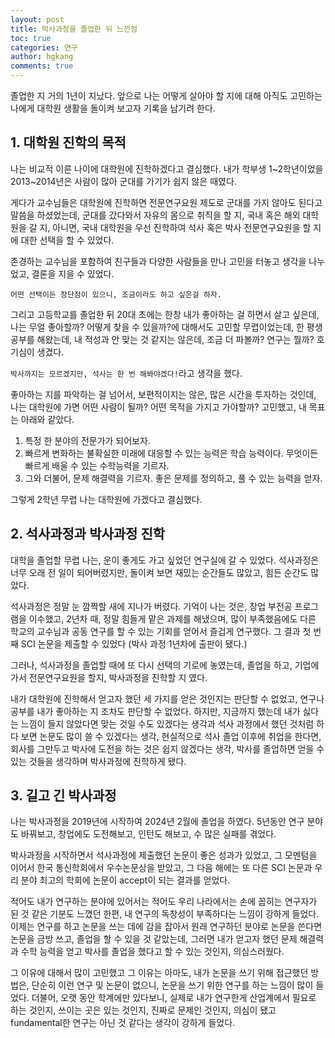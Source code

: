 ```yaml
---
layout: post
title: 박사과정을 졸업한 뒤 느낀점
toc: true
categories: 연구
author: hgkang
comments: true
---
```


졸업한 지 거의 1년이 지났다.
앞으로 나는 어떻게 살아야 할 지에 대해 아직도 고민하는 나에게
대학원 생활을 돌이켜 보고자 기록을 남기려 한다.

## 1. 대학원 진학의 목적

나는 비교적 이른 나이에 대학원에 진학하겠다고 결심했다.
내가 학부생 1~2학년이었을 2013~2014년은 사람이 많아 군대를 가기가 쉽지 않은 때였다.

게다가 교수님들은 대학원에 진학하면 전문연구요원 제도로 군대를 가지 않아도 된다고 말씀을 하셨었는데,
군대를 갔다와서 자유의 몸으로 취직을 할 지, 국내 혹은 해외 대학원을 갈 지,
아니면, 국내 대학원을 우선 진학하여 석사 혹은 박사 전문연구요원을 할 지에 대한 선택을 할 수 있었다.

존경하는 교수님을 포함하여 친구들과 다양한 사람들을 만나 고민을 터놓고 생각을 나누었고, 결론을 지을 수 있었다.

`어떤 선택이든 장단점이 있으니, 조금이라도 하고 싶은걸 하자.`

그리고 고등학교를 졸업한 뒤 20대 초에는 한창 내가 좋아하는 걸 하면서 살고 싶은데, 나는 무얼 좋아할까? 어떻게 찾을 수 있을까?에 대해서도 고민할 무렵이었는데,
한 평생 공부를 해왔는데, 내 적성과 안 맞는 것 같지는 않은데, 조금 더 파볼까? 연구는 뭘까? 호기심이 생겼다.

`박사까지는 모르겠지만, 석사는 한 번 해봐야겠다!`라고 생각을 했다.

좋아하는 지를 파악하는 걸 넘어서, 보편적이지는 않은, 많은 시간을 투자하는 것인데,
나는 대학원에 가면 어떤 사람이 될까? 어떤 목적을 가지고 가야할까? 고민했고, 내 목표는 아래와 같았다.

1. 특정 한 분야의 전문가가 되어보자.
2. 빠르게 변화하는 불확실한 미래에 대응할 수 있는 능력은 학습 능력이다. 무엇이든 빠르게 배울 수 있는 수학능력을 기르자.
3. 그와 더불어, 문제 해결력을 기르자. 좋은 문제를 정의하고, 풀 수 있는 능력을 얻자.

그렇게 2학년 무렵 나는 대학원에 가겠다고 결심했다.

## 2. 석사과정과 박사과정 진학

대학을 졸업할 무렵 나는, 운이 좋게도 가고 싶었던 연구실에 갈 수 있었다.
석사과정은 너무 오래 전 일이 되어버렸지만, 돌이켜 보면 재밌는 순간들도 많았고, 힘든 순간도 많았다.

석사과정은 정말 눈 깜짝할 새에 지나가 버렸다. 기억이 나는 것은, 창업 부전공 프로그램을 이수했고,
2년차 때, 정말 힘들게 맡은 과제를 해냈으며, 많이 부족했음에도 다른 학교의 교수님과 공동 연구를 할 수 있는 기회를 얻어서 즐겁게 연구했다.
그 결과 첫 번째 SCI 논문을 제출할 수 있었다 (박사 과정 1년차에 출판이 됐다.)

그러나, 석사과정을 졸업할 때에 또 다시 선택의 기로에 놓였는데,
졸업을 하고, 기업에 가서 전문연구요원을 할지, 박사과정을 진학할 지 였다.

내가 대학원에 진학해서 얻고자 했던 세 가지를 얻은 것인지는 판단할 수 없었고, 연구나 공부를 내가 좋아하는 지 조차도 판단할 수 없었다. 하지만, 지금까지 했는데 내가 싫다는 느낌이 들지 않았다면 맞는 것일 수도 있겠다는 생각과 석사 과정에서 했던 것처럼 하다 보면 논문도 많이 쓸 수 있겠다는 생각, 현실적으로 석사 졸업 이후에 취업을 한다면, 회사를 그만두고 박사에 도전을 하는 것은 쉽지 않겠다는 생각, 박사를 졸업하면 얻을 수 있는 것들을 생각하며 박사과정에 진학하게 됐다.

## 3. 길고 긴 박사과정

나는 박사과정을 2019년에 시작하여 2024년 2월에 졸업을 하였다.
5년동안 연구 분야도 바꿔보고, 창업에도 도전해보고, 인턴도 해보고, 수 많은 실패를 겪었다.

박사과정을 시작하면서 석사과정에 제출했던 논문이 좋은 성과가 있었고, 그 모멘텀을 이어서 한국 통신학회에서 우수논문상을 받았고, 그 다음 해에는 또 다른 SCI 논문과 우리 분야 최고의 학회에 논문이 accept이 되는 결과를 얻었다.

적어도 내가 연구하는 분야에 있어서는 적어도 우리 나라에서는 손에 꼽히는 연구자가 된 것 같은 기분도 느꼈던 한편, 내 연구의 독창성이 부족하다는 느낌이 강하게 들었다. 이제는 연구를 하고 논문을 쓰는 데에 감을 잡아서 원래 연구하던 분야로 논문을 쓴다면 논문을 금방 쓰고, 졸업을 할 수 있을 것 같았는데, 그러면 내가 얻고자 했던 문제 해결력과 수학 능력을 얻고 박사를 졸업을 했다고 할 수 있는 것인지, 의심스러웠다.

그 이유에 대해서 많이 고민했고 그 이유는 아마도, 내가 논문을 쓰기 위해 접근했던 방법은, 단순히 이런 연구 및 논문이 없으니, 논문을 쓰기 위한 연구를 하는 느낌이 많이 들었다.
더불어, 오랫 동안 학계에만 있다보니, 실제로 내가 연구한게 산업계에서 필요로 하는 것인지, 쓰이는 곳은 있는 것인지, 진짜로 문제인 것인지,  의심이 됐고 fundamental한 연구는 아닌 것 같다는 생각이 강하게 들었다.
